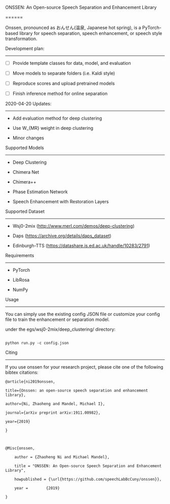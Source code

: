 ONSSEN: An Open-source Speech Separation and Enhancement Library
======
Onssen, pronounced as おんせん(温泉, Japanese hot spring), is a PyTorch-based library for speech separation, speech enhancement, or speech style transformation.

Development plan:
------
* [ ] Provide template classes for data, model, and evaluation
* [ ] Move models to separate folders (i.e. Kaldi style)
* [ ] Reproduce scores and upload pretrained models
* [ ] Finish inference method for online separation

2020-04-20 Updates:
-----
+ Add evaluation method for deep clustering
+ Use W_{MR} weight in deep clustering
+ Minor changes


Supported Models
------

+ Deep Clustering
+ Chimera Net
+ Chimera++
+ Phase Estimation Network
+ Speech Enhancement with Restoration Layers


Supported Dataset
------

+ Wsj0-2mix (http://www.merl.com/demos/deep-clustering)
+ Daps (https://archive.org/details/daps_dataset)
+ Edinburgh-TTS (https://datashare.is.ed.ac.uk/handle/10283/2791)

Requirements
------
+ PyTorch
+ LibRosa
+ NumPy

Usage
------
You can simply use the existing config JSON file or customize your config file to train the enhancement or separation model.
under the egs/wsj0-2mix/deep_clustering/ directory:
```
python run.py -c config.json
```


Citing
------

If you use onssen for your research project, please cite one of the following bibtex citations:

    @article{ni2019onssen,
    title={Onssen: an open-source speech separation and enhancement library},
    author={Ni, Zhaoheng and Mandel, Michael I},
    journal={arXiv preprint arXiv:1911.00982},
    year={2019}
    }

    @Misc{onssen,
        author = {Zhaoheng Ni and Michael Mandel},
        title = "ONSSEN: An Open-source Speech Separation and Enhancement Library",
        howpublished = {\url{https://github.com/speechLabBcCuny/onssen}},
        year =        {2019}
    }
